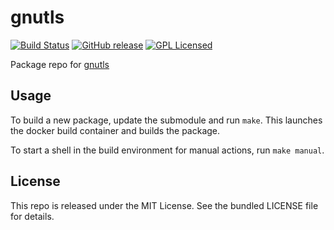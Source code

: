gnutls
==========

[![Build Status](https://img.shields.io/travis/com/amylum/gnutls.svg)](https://travis-ci.com/amylum/gnutls)
[![GitHub release](https://img.shields.io/github/release/amylum/gnutls.svg)](https://github.com/amylum/gnutls/releases)
[![GPL Licensed](http://img.shields.io/badge/license-GPL-green.svg)](https://tldrlegal.com/license/gnu-general-public-license-v3-(gpl-3))

Package repo for [gnutls](http://www.gnutls.org/index.html)

## Usage

To build a new package, update the submodule and run `make`. This launches the docker build container and builds the package.

To start a shell in the build environment for manual actions, run `make manual`.

## License

This repo is released under the MIT License. See the bundled LICENSE file for details.

